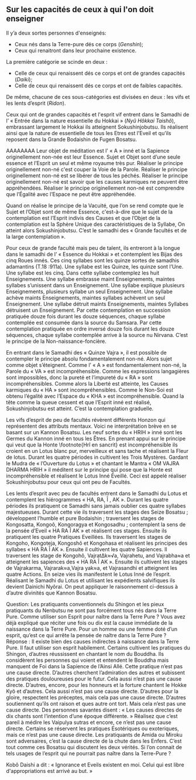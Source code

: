 ## Sur les capacités de ceux à qui l'on doit enseigner
Il y’a deux sortes personnes d'enseignés:
- Ceux nés dans la Terre-pure dés ce corps (*Genshin*); 
- Ceux qui renaitront dans leur prochaine existence. 

La première catégorie se scinde en deux :
- Celle de ceux qui renaissent dés ce corps et ont de grandes capacités (*Daiki*);
- Celle de ceux qui renaissent dés ce corps et ont de faibles capacités. 

De même, chacune de ces sous-catégories est divisées en deux : les vifs et les lents d’esprit (*Ridon*).

Ceux qui ont de grandes capacités et l'esprit vif entrent dans le Samadhi de l’ « Entrée dans la nature essentielle du Hokkai » (*Nyû Hôkkai Taishô*), embrassant largement le Hokkai ils atteignent Sokushinjobutsu. Ils réalisent ainsi que la nature de essentielle de tous les Etres est l'Eveil et qu’ils reposent dans la Grande Bodaishin de Fugen Bosatsu. 

AAAAAAAA  Leur objet de méditation est l' « A » inné et la Sapience originellement non-née est leur Essence. Sujet et Objet sont d’une seule essence et l’Esprit un seul et même royaume très pur. Réaliser le principe originellement non-né c'est couper la Voie de la Parole. Réaliser le principe originellement non-né est se libérer de tous les péchés. Réaliser le principe originellement non-né est savoir que les causes karmiques ne peuvent être appréhendées. Réaliser le principe originellement non-né est comprendre que l’Égalité avec l’Espace ne peut être appréhendée.

Quand on réalise le principe de la Vacuité, que l’on se rend compte que le Sujet et l’Objet sont de même Essence, c'est-à-dire que le sujet de la contemplation est l’Esprit indivis des Causes et que l’Objet de la contemplation est la Sphère Unique des caractéristiques de la Syllabe, On atteint alors Sokushinjobutsu. C’est le samadhi des « Grande facultés et de la large contemplation ».

Pour ceux de grande faculté mais peu de talent, ils entreront à la longue dans le samadhi de l’ « Essence du Hokkai » et contemplent les Bijas des cinq Roues innés. Ces cinq syllabes sont les quinze sortes de samadhis adamantins (T.18 :911a). Une syllabe est les Quinze, les quinze sont l’Une.
Une syllabe est les cinq. Dans cette syllabe contemplez les huit Enseignements. Une syllabe embrasse maint Enseignements, maintes syllabes s’unissent dans un Enseignement. Une syllabe explique plusieurs Enseignements, plusieurs syllabe un seul Enseignement. Une syllabe achève maints Enseignements, maintes syllabes achèvent un seul Enseignement. Une syllabe détruit maints Enseignements, maintes Syllabes détruisent un Enseignement. Par cette contemplation en succession pratiquée douze fois durant les douze séquences, chaque syllabe contemplée est consumée dans la source du Samsara. Par cette contemplation pratiquée en ordre inversé douze fois durant les douze séquences, chaque syllabe contemplée arrive à la source nu Nirvana. C’est le principe de la Non-naissance-foncière.

En entrant dans le Samadhi des « Quinze Vajra », il est possible de contempler le principe absolu fondamentalement non-né. Alors sujet comme objet s’éteignent. Comme l’ « A » est fondamentalement non-né, la Parole du « VA » est incompréhensible. Comme les expressions langagières sont impossibles, donc la pureté et l’impureté du « RA » sont incompréhensibles. Comme alors la Liberté est atteinte, les Causes karmiques du « HA » sont incompréhensibles. Comme le Non-Soi est obtenu l’égalité avec l’Espace du « KHA » est incompréhensible. Quand la tête comme la queue cessent et que l’Esprit inné est réalisé, Sokushinjobutsu est atteint. C’est la contemplation graduelle.

Les vifs d’esprit de peu de facultés révèrent différents Honzon qui représentent des attributs mentaux.
Voici ne interprétation brève en se basant sur un Kannon Bosatsu. Les neuf sortes du « HRIH » inné sont les Germes du Kannon inné en tous les Êtres. En prenant appui sur le principe qui veut que la Honte \footnote{Hrî en sancrit} est incompréhensible ils croient en un Lotus blanc pur, merveilleux et sans tache et réalisent la Fleur de lotus. Durant les quatre périodes in cultivent les Trois Mystères. Gardant le Mudra de « l’Ouverture du Lotus » et chantant le Mantra « OM VAJRA DHARMA HRIH » il méditent sur le principe qui pose que la Honte est incompréhensible et réalisent le Lotus Inné Éveillé. Ceci est appelé réaliser Sokushinjobutsu pour ceux qui ont peu de Facultés.

Les lents d’esprit avec peu de facultés entrent dans le Samadhi du Lotus et contemplent les hiérogrammes « HA, RA, Î , AK ». Durant les quatre périodes ils pratiquent ce Samadhi sans jamais oublier ces quatre syllabes majestueuses. Durant cette vie ils traversent les stages des Seize Bosatsu ; développent l’humble et pure Bodaishin ; traversent les stages de Kongosatta, Kongoô, Kongoragya et Kongosadhu ; contemplent la sens de la pensée d’Eveil « HA RA Î AK » et réalisent ces stages. Ensuite ils pratiquent les quatre Pratiques Eveillées. Ils traversent les stages de Kongoho, Kongoteja, Kongoshô et Kongohasa et réalisent les principes des syllabes « HA RA Î AK ». Ensuite il cultivent les quatre Sapiences. Il traversent les stage de Kongohô, VajratΔk≈√a, Vajrahetu, and Vajrabha≈a et atteignent les sapiences des « HA RA Î AK ». Ensuite ils cultivent les stages de Vajrakarma, Vajrarak≈a,Vajra yak≈a, et Vajrasandhi et atteignent les quatre Actions. En seize vies ils manifestent le Lotus Inné de l’esprit. Réalisant le Samadhi du Lotus et utilisant les expédients salvifiques ils devient Dainichi Nyôrai.
On peut appliquer le raisonnement ci-dessus à d’autre divinités que Kannon Bosatsu.

Question: Les pratiquants conventionnels du Shingon et les pieux pratiquants du Nenbutsu ne sont pas forcément tous nés dans la Terre Pure. Comme utiliser son Esprit pour naître dans la Terre Pure ? Vous avez déjà expliqué que réciter une fois ou dix est la cause immédiate de la naissance dans la Terre Pure. Pour un homme ou une femme doté d’un esprit, qu’est ce qui arrête la pensée de naître dans la Terre Pure ?   
Réponse : Il existe bien des causes indirectes à naissance dans la Terre Pure. Il faut utiliser son esprit habilement. Certains cultivent les pratiques du Shingon, d’autres réussissent en chantant le nom du Bouddha. Ils considèrent les personnes qui voient et entendent le Bouddha mais manquent de Foi dans la Sapience de l’Ainsi Allé. Cette pratique n’est pas une cause directe. D’autres cherchent l’admiration des autres et subissent des pratiques douloureuses pour le futur. Cela aussi n’est pas une cause directe. D’autres, encore, pour les honneurs et la forture chantent le Hokke Kyô et d’autres. Cela aussi n’est pas une cause directe. D’autres pour la gloire, respectent les préceptes, mais cela pas une cause directe. D’autres soutiennent qu’ils ont raison et ques autre ont tort. Mais cela n’est pas une cause directe. Des personnes savantes disent : « Les causes directes de dix chants sont l’intention d’une époque différente. »
Réalisez que c’est pareil à médire les Vaipulya sutras et encore, ce n’est pas une cause directe. Certains se réservent les pratiques Esotériques ou exoteriques, mais ce n’est pas une cause directe.
Les pratiquants de Amida ou Miroku sont adversaires, c’est la cause directe de la chute dans les Enfers. C’est tout comme ces Bosatsu qui discutent les deux vérités. Si l’on connait de tels usages de l’esprit qui ne pourrait pas naître dans la Terre-Pure ?

Kobô Daishi a dit : « Ignorance et Eveils existent en moi. Celui qui est libre d'appropriations est arrivé au but. »

